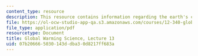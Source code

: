 ```yaml
---
content_type: resource
description: This resource contains information regarding the earth's carbon cycle.
file: https://ol-ocw-studio-app-qa.s3.amazonaws.com/courses/12-340-global-warming-science-spring-2012/07b206665030143ddba30d8217ff683a_MIT12_340S12_lec13.pdf
file_type: application/pdf
resourcetype: Document
title: Global Warming Science, Lecture 13
uid: 07b20666-5030-143d-dba3-0d8217ff683a
---
```

